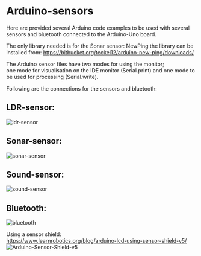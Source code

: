 # Arduino-sensors

Here are provided several Arduino code examples to be used with several sensors and bluetooth connected to the Arduino-Uno board.

The only library needed is for the Sonar sensor: NewPing 
the library can be installed from:
https://bitbucket.org/teckel12/arduino-new-ping/downloads/

The Arduino sensor files have two modes for using the monitor; </br>
one mode for visualisation on the IDE monitor (Serial.print)
and one mode to be used for processing (Serial.write).

Following are the connections for the sensors and bluetooth:

## LDR-sensor:
![ldr-sensor](https://user-images.githubusercontent.com/12084024/33549030-e306300a-d8f1-11e7-87c5-09155e4ce9fa.jpg)

## Sonar-sensor:
![sonar-sensor](https://user-images.githubusercontent.com/12084024/33549029-e2cb67e0-d8f1-11e7-9479-3f3535f9558f.jpg)

## Sound-sensor:
![sound-sensor](https://user-images.githubusercontent.com/12084024/33549028-e2a103f6-d8f1-11e7-8d4a-fd089b476833.jpg)

## Bluetooth:
![bluetooth](https://user-images.githubusercontent.com/12084024/33548741-e0abdda6-d8f0-11e7-84ef-ec52d4d1569d.jpg)


Using a sensor shield: </br>
https://www.learnrobotics.org/blog/arduino-lcd-using-sensor-shield-v5/
![Arduino-Sensor-Shield-v5](https://user-images.githubusercontent.com/12084024/100626559-a3875680-332e-11eb-8334-fd65a98c8520.jpg)
